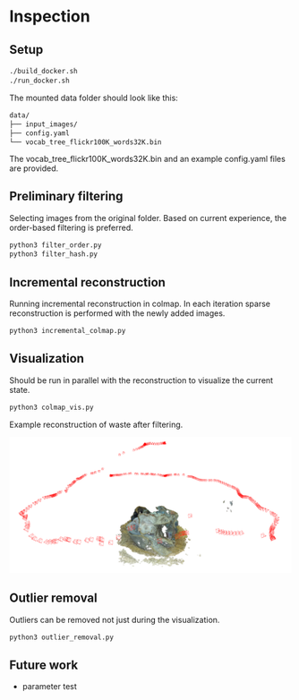 # Inspection

## Setup

```bash
./build_docker.sh
./run_docker.sh
```

The mounted data folder should look like this:

```text
data/
├── input_images/
├── config.yaml
└── vocab_tree_flickr100K_words32K.bin
```

The vocab_tree_flickr100K_words32K.bin and an example config.yaml files are provided.

## Preliminary filtering

Selecting images from the original folder. Based on current experience, the order-based filtering is preferred.

```bash
python3 filter_order.py
python3 filter_hash.py
```

## Incremental reconstruction

Running incremental reconstruction in colmap. In each iteration sparse reconstruction is performed with the newly added images.

```bash
python3 incremental_colmap.py
```

## Visualization

Should be run in parallel with the reconstruction to visualize the current state.

```bash
python3 colmap_vis.py
```

Example reconstruction of waste after filtering.

![Colmap visualization](/assets/colmap_vis.png "Colmap visualization")

## Outlier removal

Outliers can be removed not just during the visualization.

```bash
python3 outlier_removal.py
```

## Future work

- parameter test
